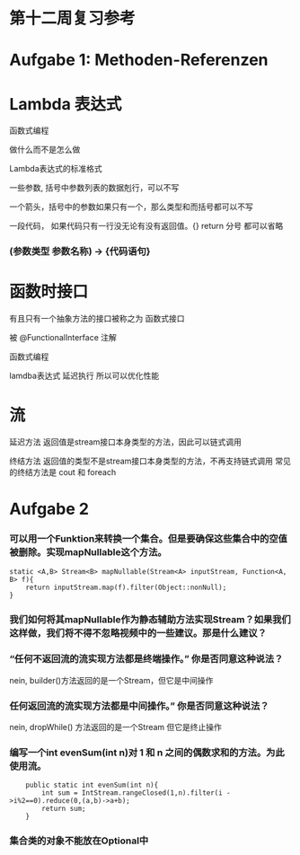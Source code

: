 # 第十二周复习参考


# Aufgabe 1: Methoden-Referenzen

# Lambda  表达式

函数式编程

做什么而不是怎么做

Lambda表达式的标准格式

一些参数, 括号中参数列表的数据剋行，可以不写

一个箭头，括号中的参数如果只有一个，那么类型和而括号都可以不写

一段代码， 如果代码只有一行没无论有没有返回值。{} return 分号 都可以省略

### (参数类型 参数名称) -> {代码语句}


# 函数时接口

有且只有一个抽象方法的接口被称之为 函数式接口

被 @FunctionalInterface 注解


函数式编程

lamdba表达式 延迟执行 所以可以优化性能



# 流
延迟方法
返回值是stream接口本身类型的方法，因此可以链式调用

终结方法
返回值的类型不是stream接口本身类型的方法，不再支持链式调用
常见的终结方法是 cout 和 foreach 



# Aufgabe 2

### 可以用一个Funktion来转换一个集合。但是要确保这些集合中的空值被删除。实现mapNullable这个方法。

````
static <A,B> Stream<B> mapNullable(Stream<A> inputStream, Function<A, B> f){
    return inputStream.map(f).filter(Object::nonNull);
}
````

### 我们如何将其mapNullable作为静态辅助方法实现Stream？如果我们这样做，我们将不得不忽略视频中的一些建议。那是什么建议？

### “任何不返回流的流实现方法都是终端操作。” 你是否同意这种说法？

nein, builder()方法返回的是一个Stream，但它是中间操作

### 任何返回流的流实现方法都是中间操作。” 你是否同意这种说法？

nein, dropWhile() 方法返回的是一个Stream 但它是终止操作

### 编写一个int evenSum(int n)对 1 和 n 之间的偶数求和的方法。为此使用流。

````
    public static int evenSum(int n){
        int sum = IntStream.rangeClosed(1,n).filter(i ->i%2==0).reduce(0,(a,b)->a+b);
        return sum;
    }
````

### 集合类的对象不能放在Optional中